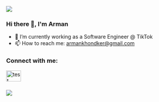 <img src = "https://readme-typing-svg.herokuapp.com/?lines=Hi!+I+am+Arman+👋;UT+Austin+Grad,+Software+Engineer;and+Open+Source+Contributor!!+😄&size=30&center=true&width=950"/>

### Hi there 👋, I'm Arman 

<!--
**ArmanKhondker/armankhondker** is a ✨ _special_ ✨ repository because its `README.md` (this file) appears on your GitHub profile.
-->

- 🔭 I’m currently working as a Software Engineer @ TikTok
- 📫 How to reach me: armankhondker@gmail.com

<h3 align="left">Connect with me:</h3>
<a href="https://linkedin.com/in/armankhondker" target="blank"><img align="center" src="https://raw.githubusercontent.com/rahuldkjain/github-profile-readme-generator/master/src/images/icons/Social/linked-in-alt.svg" alt="test" height="30" width="40" /></a>
<h3></h3>

![](https://komarev.com/ghpvc/?username=ArmanKhondker)
